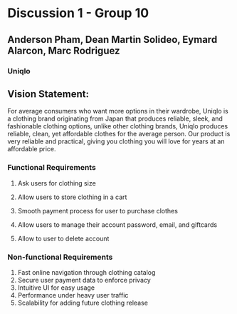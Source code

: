 # Discussion 1 - Group 10

## Anderson Pham, Dean Martin Solideo, Eymard Alarcon, Marc Rodriguez

### Uniqlo

## Vision Statement: 
For average consumers who want more options in their wardrobe, Uniqlo is a clothing brand originating from Japan that produces reliable, sleek, and fashionable clothing options, unlike other clothing brands,
Uniqlo produces reliable, clean, yet affordable clothes for the average person.  Our product is very reliable and practical, giving you clothing you will love for years at an affordable price.

### Functional Requirements

1. Ask users for clothing size

2. Allow users to store clothing in a cart

3. Smooth payment process for user to purchase clothes

4. Allow users to manage their account password, email, and giftcards

5. Allow to user to delete account

### Non-functional Requirements

1. Fast online navigation through clothing catalog
2. Secure user payment data to enforce privacy
3. Intuitive UI for easy usage
4. Performance under heavy user traffic
5. Scalability for adding future clothing release


	

